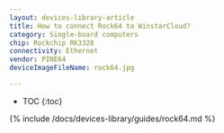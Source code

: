 ```yaml
---
layout: devices-library-article
title: How to connect Rock64 to WinstarCloud?
category: Single-board computers
chip: Rockchip RK3328
connectivity: Ethernet
vendor: PINE64
deviceImageFileName: rock64.jpg

---
```



* TOC
{:toc}

{% include /docs/devices-library/guides/rock64.md %}